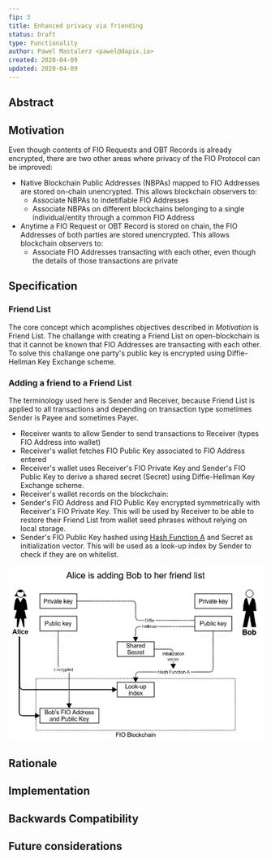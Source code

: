 ```yaml
---
fip: 3
title: Enhanced privacy via friending
status: Draft
type: Functionality
author: Pawel Mastalerz <pawel@dapix.io>
created: 2020-04-09
updated: 2020-04-09
---
```


## Abstract

## Motivation
Even though contents of FIO Requests and OBT Records is already encrypted, there are two other areas where privacy of the FIO Protocol can be improved:
* Native Blockchain Public Addresses (NBPAs) mapped to FIO Addresses are stored on-chain unencrypted. This allows blockchain observers to:
  * Associate NBPAs to indetifiable FIO Addresses
  * Associate NBPAs on different blockchains belonging to a single individual/entity through a common FIO Address
* Anytime a FIO Request or OBT Record is stored on chain, the FIO Addresses of both parties are stored unencrypted. This allows blockchain observers to:
  * Associate FIO Addresses transacting with each other, even though the details of those transactions are private

## Specification
### Friend List
The core concept which acomplishes objectives described in *Motivation* is Friend List. The challange with creating a Friend List on open-blockchain is that it cannot be known that FIO Addresses are transacting with each other. To solve this challange one party's public key is encrypted using Diffie-Hellman Key Exchange scheme.
### Adding a friend to a Friend List
The terminology used here is Sender and Receiver, because Friend List is applied to all transactions and depending on transaction type sometimes Sender is Payee and sometimes Payer.
* Receiver wants to allow Sender to send transactions to Receiver (types FIO Address into wallet)
* Receiver's wallet fetches FIO Public Key associated to FIO Address entered
* Receiver's wallet uses Receiver's FIO Private Key and Sender's FIO Public Key to derive a shared secret (Secret) using Diffie-Hellman Key Exchange scheme.
* Receiver's wallet records on the blockchain:
 * Sender's FIO Address and FIO Public Key encrypted symmetrically with Receiver's FIO Private Key. This will be used by Receiver to be able to restore their Friend List from wallet seed phrases without relying on local storage.
 * Sender's FIO Public Key hashed using [Hash Function A](https://github.com/fioprotocol/fiojs/blob/3b3604bb148043dfb7e7c2982f4146a59d43afbe/src/tests/encryption-fio.test.ts#L65) and Secret as initialization vector. This will be used as a look-up index by Sender to check if they are on whitelist.
 
 ![](images/Diagram-Adding-to-Friend-List.PNG)


## Rationale
## Implementation
## Backwards Compatibility
## Future considerations
